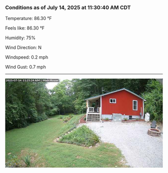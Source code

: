 ### Conditions as of July 14, 2025 at 11:30:40 AM CDT 

Temperature: 86.30 &deg;F

Feels like: 86.30 &deg;F

Humidity: 75%

Wind Direction: N

Windspeed: 0.2 mph

Wind Gust: 0.7 mph

---

<img src="./images/latest.jpeg"/>

